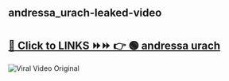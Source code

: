 
 ## andressa_urach-leaked-video 

# <h2><a href="https://clipsfans.com/andressa_urach&ref=git">🔗 Click to LINKS ⏩⏩ 👉 🟢 andressa urach </a></h2>

<a href="https://clipsfans.com/andressa_urach&ref=git" rel="nofollow" data-target="animated-image.originalLink"><img src="https://i.ibb.co.com/xMMVF88/686577567.gif" alt="Viral Video Original" style="max-width: 100%; display: inline-block;" data-target="animated-image.originalImage"></a>
